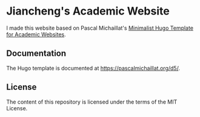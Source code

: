 # Jiancheng's Academic Website

I made this website based on Pascal Michaillat's [Minimalist Hugo Template for Academic Websites](https://github.com/pmichaillat/hugo-website). 

## Documentation

The Hugo template is documented at https://pascalmichaillat.org/d5/.

## License

The content of this repository is licensed under the terms of the MIT License.

